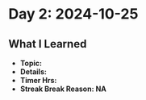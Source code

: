 # Day 2: 2024-10-25

## What I Learned
- **Topic:**
- **Details:**
- **Timer Hrs:**
- **Streak Break Reason: NA**